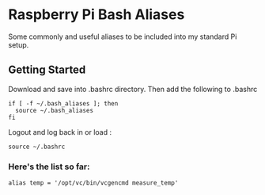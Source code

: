 # Raspberry Pi Bash Aliases
Some commonly and useful aliases to be included into my standard Pi setup.

## Getting Started
Download and save into .bashrc directory. Then add the following to .bashrc

```console
if [ -f ~/.bash_aliases ]; then
  source ~/.bash_aliases
fi
```

Logout and log back in or load :

```console
source ~/.bashrc
```



### Here's the list so far:

```console
alias temp = '/opt/vc/bin/vcgencmd measure_temp'
```







